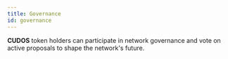 ```yaml
---
title: Governance
id: governance
---
```


**CUDOS** token holders can participate in network governance and vote on active proposals to shape the network's future.